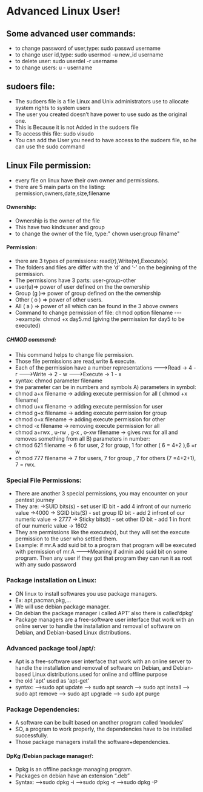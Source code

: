 # Advanced Linux User!
## Some advanced user commands:
- to change password of user,type: sudo passwd username
- to change user id,type: sudo usermod -u new_id username
- to delete user: sudo userdel -r username
- to change users: u - username 
## sudoers file:
- The sudoers file is a file Linux and Unix administrators use to allocate system rights to system users
- The user you created doesn’t have power to use sudo as the original one.
- This is Because it is not Added in the sudoers file
- To access this file: sudo visudo
- You can add the User you need to have access to the sudoers file, so he can use the sudo command
## Linux File permission:
- every file on linux have their own owner and permissions.
- there are 5 main parts on the  listing: permission,owners,date,size,filename
#### Ownership:
- Ownership is the owner of the file
- This have two kinds:user and group
- to change the owner of the file, type:" chown user:group filname"
#### Permission:
- there are 3 types of permissions: read(r),Write(w),Execute(x)
- The folders and files are differ with the ‘d’ and ‘-’ on the beginning of  the permission.
- The permissions have 3 parts: user-group-other
- user(u)=> power of user defined on the the ownership
- Group (g )=> power of group defined on the the ownership
- Other ( o ) => power of other users.
- All ( a ) => power of all which can be found in the 3 above owners
- Command to change permission of file: chmod option filename
--->example: chmod +x day5.md (giving the permission for day5 to be executed)
##### CHMOD command:
- This command helps to change file permission.
- Those file permissions are read,write & execute.
-  Each of the permission have a number representations
--->Read -> 4 - r
--->Write -> 2 - w
--->Execute -> 1 - x
- syntax: chmod parameter filename
- the parameter can be in numbers and symbols
A) parameters in symbol:
- chmod a+x filename -> adding execute permission for all ( chmod +x filename)
- chmod u+x filename -> adding execute permission for user
- chmod g+x filename -> adding execute permission for group
- chmod o+x filename -> adding execute permission for other
- chmod -x filename -> removing execute permission for all
- chmod a+rwx , u-rw , g-x , o-xw filename -> gives rwx for all and removes something from all
B) parameters in number:
- chmod 621 filename -> 6 for user, 2 for group, 1 for other ( 6 = 4+2 ),6 =r w
- chmod 777 filename -> 7 for users, 7 for group , 7 for others (7 =4+2+1), 7 = rwx.
### Special File Permissions:
- There are another 3 special permissions, you may encounter on your pentest journey
- They are:
->SUID bits(s) - set user ID bit - add 4 infront of our numeric value ->4000
-> SGID bits(S) - set group ID bit - add 2 infront of our numeric value ->        2777
-> Sticky bits(t) - set other ID bit - add 1 in front of our numeric value -> 1602
- They are permissions like the execute(x), but they will set the execute permission to the user who settled them.
- Example: if mr.A add suid bit to a program that program will be executed with permission of mr.A
--->Meaning if admin add suid bit on some program. Then any user if they got that program they can run it as root with any sudo password
### Package installation on Linux:
-  ON linux to install softwares you use package managers.
-  Ex: apt,pacman,pkg,...
- We will use debian package manager.
- On debian the package manager i called APT’ also there is called‘dpkg’
- Package managers are a free-software user interface that work with an online server to handle the installation and removal of software on Debian, and Debian-based Linux distributions.
### Advanced package tool /apt/:
-  Apt is a free-software user interface that work with an online server to handle the installation and removal of software on Debian, and Debian-based Linux distributions.used for online and offline purpose
- the old 'apt' used as 'apt-get'
- syntax:
-->sudo apt update
--> sudo apt search <softwarename>
--> sudo apt install <softwarename>
--> sudo apt remove <softwarename>
--> sudo apt upgrade
--> sudo apt purge <sofwarename>
### Package Dependencies:
- A software can be built based on another program called ‘modules’
- SO, a program to work properly, the dependencies have to be installed successfully.
- Those package managers install the software+dependencies.
#### DpKg /Debian package manager/:
- Dpkg is an offline package managing program.
- Packages on debian have an extension “.deb”
- Syntax:
-->sudo dpkg -i <packagename>
-->sudo dpkg -r <packagename>
-->sudo dpkg -P <packagename>
